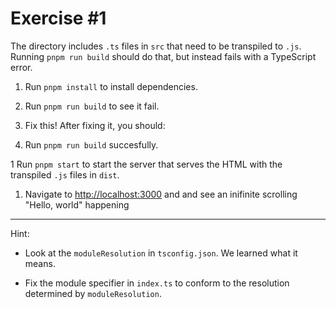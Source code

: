 # Exercise #1

The directory includes `.ts` files in `src` that need to be transpiled to `.js`. Running
`pnpm run build` should do that, but instead fails with a TypeScript error.

1. Run `pnpm install` to install dependencies.

1. Run `pnpm run build` to see it fail.

1. Fix this! After fixing it, you should:

1. Run `pnpm run build` succesfully.

1 Run `pnpm start` to start the server that serves the HTML with the transpiled `.js` files
  in `dist`.

1. Navigate to <http://localhost:3000> and and see an inifinite scrolling "Hello, world"
   happening

---

Hint:

- Look at the `moduleResolution` in `tsconfig.json`. We learned what it means.

- Fix the module specifier in `index.ts` to conform to the resolution determined by `moduleResolution`.
